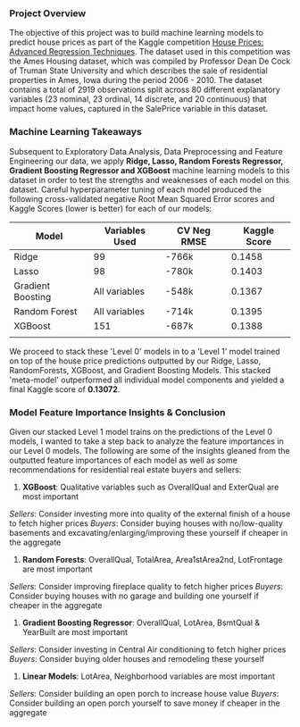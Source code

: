 ### Project Overview 

The objective of this project was to build machine learning models to predict house prices as part of the Kaggle competition [House Prices: Advanced Regression Techniques](https://www.kaggle.com/c/house-prices-advanced-regression-techniques). The dataset used in this competition was the Ames Housing dataset, which was compiled by Professor Dean De Cock of Truman State University and which describes the sale of residential properties in Ames, Iowa during the period 2006 - 2010. The dataset contains a total of 2919 observations split across 80 different explanatory variables (23 nominal, 23 ordinal, 14 discrete, and 20 continuous) that impact home values, captured in the SalePrice variable in this dataset.

### Machine Learning Takeaways

Subsequent to Exploratory Data Analysis, Data Preprocessing and Feature Engineering our data, we apply **Ridge, Lasso, Random Forests Regressor, Gradient Boosting Regressor and XGBoost** machine learning models to this dataset in order to test the strengths and weaknesses of each model on this dataset. Careful hyperparameter tuning of each model produced the following cross-validated negative Root Mean Squared Error scores and Kaggle Scores (lower is better) for each of our models:

| Model             | Variables Used | CV Neg RMSE | Kaggle Score |   
|-------------------|----------------|-------------|--------------|
| Ridge             | 99             | -766k       | 0.1458       |   
| Lasso             | 98             | -780k       | 0.1403       |   
| Gradient Boosting | All variables  | -548k       | 0.1367       |   
| Random Forest     | All variables  | -714k       | 0.1395       |   
| XGBoost           | 151            | -687k       | 0.1388       |   
|                   |                |             |              |   

We proceed to stack these 'Level 0' models in to a 'Level 1' model trained on top of the house price predictions outputted by our Ridge, Lasso, RandomForests, XGBoost, and Gradient Boosting Models. This stacked 'meta-model' outperformed all individual model components and yielded a final Kaggle score of **0.13072**.

### Model Feature Importance Insights & Conclusion

Given our stacked Level 1 model trains on the predictions of the Level 0 models, I wanted to take a step back to analyze the feature importances in our Level 0 models. The following are some of the insights gleaned from the outputted feature importances of each model as well as some recommendations for residential real estate buyers and sellers:

1. **XGBoost**: Qualitative variables such as OverallQual and ExterQual are most important

*Sellers*: Consider investing more into quality of the external finish of a house to fetch higher prices
*Buyers*: Consider buying houses with no/low-quality basements and excavating/enlarging/improving these yourself if cheaper in the aggregate

1. **Random Forests**: OverallQual, TotalArea, Area1stArea2nd, LotFrontage are most important

*Sellers*: Consider improving fireplace quality to fetch higher prices
*Buyers*: Consider buying houses with no garage and building one yourself if cheaper in the aggregate

1. **Gradient Boosting Regressor**: OverallQual, LotArea, BsmtQual & YearBuilt are most important

*Sellers*: Consider investing in Central Air conditioning to fetch higher prices
*Buyers*: Consider buying older houses and remodeling these yourself

1. **Linear Models**: LotArea, Neighborhood variables are most important

*Sellers*: Consider building an open porch to increase house value
*Buyers*: Consider building an open porch yourself to save money if cheaper in the aggregate
